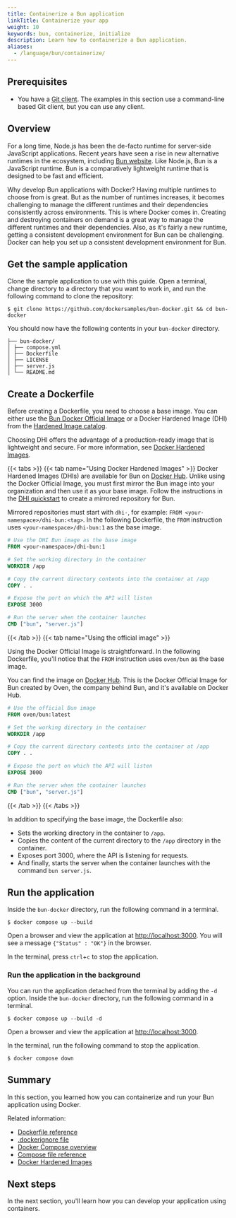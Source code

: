 ```yaml
---
title: Containerize a Bun application
linkTitle: Containerize your app
weight: 10
keywords: bun, containerize, initialize
description: Learn how to containerize a Bun application.
aliases:
  - /language/bun/containerize/
---
```


## Prerequisites

* You have a [Git client](https://git-scm.com/downloads). The examples in this section use a command-line based Git client, but you can use any client.

## Overview

For a long time, Node.js has been the de-facto runtime for server-side
JavaScript applications. Recent years have seen a rise in new alternative
runtimes in the ecosystem, including [Bun website](https://bun.sh/). Like
Node.js, Bun is a JavaScript runtime. Bun is a comparatively lightweight
runtime that is designed to be fast and efficient.

Why develop Bun applications with Docker? Having multiple runtimes to choose
from is great. But as the number of runtimes increases, it becomes challenging
to manage the different runtimes and their dependencies consistently across
environments. This is where Docker comes in. Creating and destroying containers
on demand is a great way to manage the different runtimes and their
dependencies. Also, as it's fairly a new runtime, getting a consistent
development environment for Bun can be challenging. Docker can help you set up
a consistent development environment for Bun.

## Get the sample application

Clone the sample application to use with this guide. Open a terminal, change
directory to a directory that you want to work in, and run the following
command to clone the repository:

```console
$ git clone https://github.com/dockersamples/bun-docker.git && cd bun-docker
```

You should now have the following contents in your `bun-docker` directory.

```text
├── bun-docker/
│ ├── compose.yml
│ ├── Dockerfile
│ ├── LICENSE
│ ├── server.js
│ └── README.md
```

## Create a Dockerfile

Before creating a Dockerfile, you need to choose a base image. You can either use the [Bun Docker Official Image](https://hub.docker.com/r/oven/bun) or a Docker Hardened Image (DHI) from the [Hardened Image catalog](https://hub.docker.com/hardened-images/catalog).

Choosing DHI offers the advantage of a production-ready image that is lightweight and secure. For more information, see [Docker Hardened Images](https://docs.docker.com/dhi/).

{{< tabs >}}
{{< tab name="Using Docker Hardened Images" >}}
Docker Hardened Images (DHIs) are available for Bun on [Docker Hub](https://hub.docker.com/hardened-images/catalog/dhi/bun). Unlike using the Docker Official Image, you must first mirror the Bun image into your organization and then use it as your base image. Follow the instructions in the [DHI quickstart](/dhi/get-started/) to create a mirrored repository for Bun.

Mirrored repositories must start with `dhi-`, for example: `FROM <your-namespace>/dhi-bun:<tag>`. In the following Dockerfile, the `FROM` instruction uses `<your-namespace>/dhi-bun:1` as the base image.

```dockerfile
# Use the DHI Bun image as the base image
FROM <your-namespace>/dhi-bun:1

# Set the working directory in the container
WORKDIR /app

# Copy the current directory contents into the container at /app
COPY . .

# Expose the port on which the API will listen
EXPOSE 3000

# Run the server when the container launches
CMD ["bun", "server.js"]
```

{{< /tab >}}
{{< tab name="Using the official image" >}}

Using the Docker Official Image is straightforward. In the following Dockerfile, you'll notice that the `FROM` instruction uses `oven/bun` as the base image.

You can find the image on [Docker Hub](https://hub.docker.com/r/oven/bun). This is the Docker Official Image for Bun created by Oven, the company behind Bun, and it's available on Docker Hub.

```dockerfile
# Use the official Bun image
FROM oven/bun:latest

# Set the working directory in the container
WORKDIR /app

# Copy the current directory contents into the container at /app
COPY . .

# Expose the port on which the API will listen
EXPOSE 3000

# Run the server when the container launches
CMD ["bun", "server.js"]
```

{{< /tab >}}
{{< /tabs >}}

In addition to specifying the base image, the Dockerfile also:

- Sets the working directory in the container to `/app`.
- Copies the content of the current directory to the `/app` directory in the container.
- Exposes port 3000, where the API is listening for requests.
- And finally, starts the server when the container launches with the command `bun server.js`.

## Run the application

Inside the `bun-docker` directory, run the following command in a terminal.

```console
$ docker compose up --build
```

Open a browser and view the application at [http://localhost:3000](http://localhost:3000). You will see a message `{"Status" : "OK"}` in the browser.

In the terminal, press `ctrl`+`c` to stop the application.

### Run the application in the background

You can run the application detached from the terminal by adding the `-d`
option. Inside the `bun-docker` directory, run the following command
in a terminal.

```console
$ docker compose up --build -d
```

Open a browser and view the application at [http://localhost:3000](http://localhost:3000).


In the terminal, run the following command to stop the application.

```console
$ docker compose down
```

## Summary

In this section, you learned how you can containerize and run your Bun
application using Docker.

Related information:

 - [Dockerfile reference](/reference/dockerfile.md)
 - [.dockerignore file](/reference/dockerfile.md#dockerignore-file)
 - [Docker Compose overview](/manuals/compose/_index.md)
 - [Compose file reference](/reference/compose-file/_index.md)
 - [Docker Hardened Images](/dhi/)

## Next steps

In the next section, you'll learn how you can develop your application using
containers.
